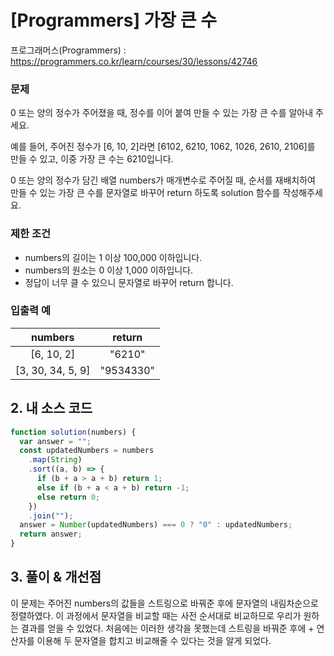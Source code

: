 # [Programmers] 가장 큰 수

프로그래머스(Programmers) : https://programmers.co.kr/learn/courses/30/lessons/42746

### 문제

0 또는 양의 정수가 주어졌을 때, 정수를 이어 붙여 만들 수 있는 가장 큰 수를 알아내 주세요.

예를 들어, 주어진 정수가 [6, 10, 2]라면 [6102, 6210, 1062, 1026, 2610, 2106]를 만들 수 있고, 이중 가장 큰 수는 6210입니다.

0 또는 양의 정수가 담긴 배열 numbers가 매개변수로 주어질 때, 순서를 재배치하여 만들 수 있는 가장 큰 수를 문자열로 바꾸어 return 하도록 solution 함수를 작성해주세요.

### 제한 조건

- numbers의 길이는 1 이상 100,000 이하입니다.
- numbers의 원소는 0 이상 1,000 이하입니다.
- 정답이 너무 클 수 있으니 문자열로 바꾸어 return 합니다.

### 입출력 예

|      numbers      |  return   |
| :---------------: | :-------: |
|    [6, 10, 2]     |  "6210"   |
| [3, 30, 34, 5, 9] | "9534330" |

## 2. 내 소스 코드

```javascript
function solution(numbers) {
  var answer = "";
  const updatedNumbers = numbers
    .map(String)
    .sort((a, b) => {
      if (b + a > a + b) return 1;
      else if (b + a < a + b) return -1;
      else return 0;
    })
    .join("");
  answer = Number(updatedNumbers) === 0 ? "0" : updatedNumbers;
  return answer;
}
```

## 3. 풀이 & 개선점

이 문제는 주어진 numbers의 값들을 스트링으로 바꿔준 후에 문자열의 내림차순으로 정렬하였다. 이 과정에서 문자열을 비교할 때는 사전 순서대로 비교하므로 우리가 원하는 결과를 얻을 수 있었다.
처음에는 이러한 생각을 못했는데 스트링을 바꿔준 후에 + 연산자를 이용해 두 문자열을 합치고 비교해줄 수 있다는 것을 알게 되었다.